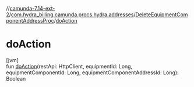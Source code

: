 //[camunda-7.14-ext-2](../../../index.md)/[com.hydra_billing.camunda.procs.hydra.addresses](../index.md)/[DeleteEquipmentComponentAddressProc](index.md)/[doAction](do-action.md)

# doAction

[jvm]\
fun [doAction](do-action.md)(restApi: HttpClient, equipmentId: Long, equipmentComponentId: Long, equipmentComponentAddressId: Long): Boolean
